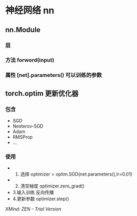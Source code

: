 # 神经网络  nn

## nn.Module

### 层

### 方法 forword(input)

### 属性  [net].parameters()  可以训练的参数

## torch.optim 更新优化器

### 包含

- SGD
- Nesterov-SGD
- Adam
- RMSProp
- ...

### 使用

- 1. 选择  optimizer = optim.SGD(net.parameters(),lr=0.01)
- 2. 清空梯度 optimizer.zero_grad()
- 3.输入训练  反向传播
- 4.更新参数  optimizer.step()

*XMind: ZEN - Trial Version*